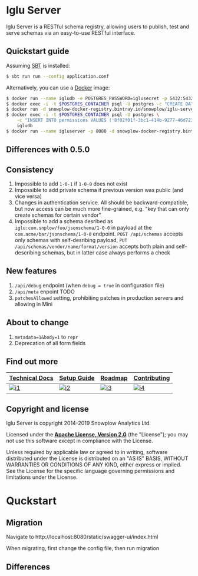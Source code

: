 # Iglu Server

Iglu Server is a RESTful schema registry, allowing users to publish, test and serve schemas via an easy-to-use RESTful interface.

## Quickstart guide

Assuming [SBT][sbt] is installed:

```bash
$ sbt run run --config application.conf
```

Alternatively, you can use a [Docker][docker] image:

```bash
$ docker run --name igludb -e POSTGRES_PASSWORD=iglusecret -p 5432:5432 -d postgres
$ docker exec -i -t $POSTGRES_CONTAINER psql -U postgres -c "CREATE DATABASE igludb"
$ docker run -d snowplow-docker-registry.bintray.io/snowplow/iglu-server:0.6.0 setup --config application.conf
$ docker exec -i -t $POSTGRES_CONTAINER psql -U postgres \
    -c "INSERT INTO permissions VALUES ('8f02f01f-3bc1-414b-9277-46d723fb46ad', '', TRUE, 'CREATE_VENDOR'::schema_action, '{"CREATE", "DELETE"}'::key_action[])" \
    igludb
$ docker run --name igluserver -p 8080 -d snowplow-docker-registry.bintray.io/snowplow/iglu-server:0.6.0 setup --config application.conf
```

## Differences with 0.5.0

## Consistency

1. Impossible to add `1-0-1` if `1-0-0` does not exist
2. Impossible to add private schema if previous version was public (and vice versa)
3. Changes in authentication service. All should be backward-compatible, but now access can be much more fine-grained, e.g. "key that can only create schemas for certain vendor"
4. Impossible to add a schema desribed as `iglu:com.snplow/foo/jsonschema/1-0-0` in payload at the `com.acme/bar/jsonschema/1-0-0` endpoint. `POST /api/schemas` accepts only schemas with self-desribing payload, `PUT /api/schemas/vendor/name/format/version` accepts both plain and self-describing schemas, but in latter case always performs a check

## New features

1. `/api/debug` endpoint (when `debug = true` in configuration file)
2. `/api/meta` enpoint TODO
3. `patchesAllowed` setting, prohibiting patches in production servers and allowing in Mini

## About to change

1. `metadata=1&body=1` to `repr`
2. Deprecation of all form fields


## Find out more

| **[Technical Docs][techdocs]**     | **[Setup Guide][setup]**     | **[Roadmap][roadmap]**           | **[Contributing][contributing]**           |
|-------------------------------------|-------------------------------|-----------------------------------|---------------------------------------------|
| [![i1][techdocs-image]][techdocs] | [![i2][setup-image]][setup] | [![i3][roadmap-image]][roadmap] | [![i4][contributing-image]][contributing] |

## Copyright and license

Iglu Server is copyright 2014-2019 Snowplow Analytics Ltd.

Licensed under the **[Apache License, Version 2.0][license]** (the "License");
you may not use this software except in compliance with the License.

Unless required by applicable law or agreed to in writing, software
distributed under the License is distributed on an "AS IS" BASIS,
WITHOUT WARRANTIES OR CONDITIONS OF ANY KIND, either express or implied.
See the License for the specific language governing permissions and
limitations under the License.

[docker]: https://www.docker.com/products/docker-engine
[sbt]: https://www.scala-sbt.org/

[techdocs-image]: https://d3i6fms1cm1j0i.cloudfront.net/github/images/techdocs.png
[setup-image]: https://d3i6fms1cm1j0i.cloudfront.net/github/images/setup.png
[roadmap-image]: https://d3i6fms1cm1j0i.cloudfront.net/github/images/roadmap.png
[contributing-image]: https://d3i6fms1cm1j0i.cloudfront.net/github/images/contributing.png

[techdocs]: https://github.com/snowplow/iglu/wiki/Scala-repo-server
[setup]: https://github.com/snowplow/iglu/wiki/Scala-repo-server-setup
[roadmap]: https://github.com/snowplow/iglu/wiki/Product-roadmap
[contributing]: https://github.com/snowplow/iglu/wiki/Contributing

[license]: http://www.apache.org/licenses/LICENSE-2.0


# Quckstart

## Migration

Navigate to http://localhost:8080/static/swagger-ui/index.html


When migrating, first change the config file, then run migration

## Differences

